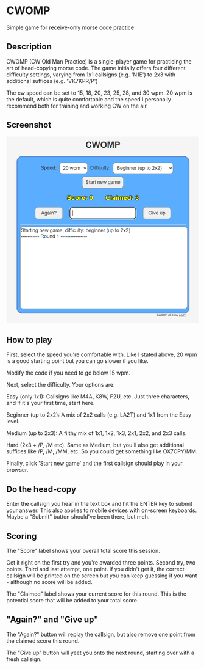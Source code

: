 # CWOMP
Simple game for receive-only morse code practice

## Description

CWOMP (CW Old Man Practice) is a single-player game for practicing
the art of head-copying morse code. The game initially offers four
different difficulty settings, varying from 1x1 callsigns (e.g. 'N1E')
to 2x3 with additional suffices (e.g. 'VK7KPR/P')

The cw speed can be set to 15, 18, 20, 23, 25, 28, and 30 wpm.
20 wpm is the default, which is quite comfortable and the speed
I personally recommend both for training and working CW on the air.

## Screenshot

![Game screenshot](https://github.com/skurk/cwomp/blob/main/doc/screenshot.png?raw=true)

## How to play

First, select the speed you're comfortable with. Like I stated above,
20 wpm is a good starting point but you can go slower if you like.

Modify the code if you need to go below 15 wpm.

Next, select the difficulty. Your options are:

Easy (only 1x1): Callsigns like M4A, K8W, F2U, etc. Just three characters,
and if it's your first time, start here.

Beginner (up to 2x2): A mix of 2x2 calls (e.g. LA2T) and 1x1 from the
Easy level.

Medium (up to 2x3): A filthy mix of 1x1, 1x2, 1x3, 2x1, 2x2, and 2x3 calls.

Hard (2x3 + /P, /M etc). Same as Medium, but you'll also get additional
suffices like /P, /M, /MM, etc. So you could get something like OX7CPY/MM.

Finally, click 'Start new game' and the first callsign should play in
your browser.

## Do the head-copy

Enter the callsign you hear in the text box and hit the ENTER key
to submit your answer. This also applies to mobile devices with
on-screen keyboards. Maybe a "Submit" button should've been there,
but meh.

## Scoring

The "Score" label shows your overall total score this session.

Get it right on the first try and you're awarded three points.
Second try, two points. Third and last attempt, one point.
If you didn't get it, the correct callsign will be printed on the
screen but you can keep guessing if you want - although no score
will be added.

The "Claimed" label shows your current score for this round.
This is the potential score that will be added to your total score.

## "Again?" and "Give up"

The "Again?" button will replay the callsign, but also remove one
point from the claimed score this round.

The "Give up" button will yeet you onto the next round, starting over
with a fresh callsign.

